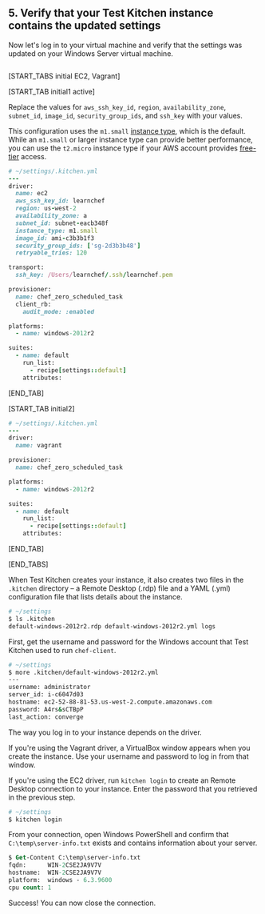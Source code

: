 ## 5. Verify that your Test Kitchen instance contains the updated settings

Now let's log in to your virtual machine and verify that the settings was updated on your Windows Server virtual machine.

<img src="/assets/images/misc/local_dev_workflow3_4.png" style="box-shadow: none;" alt=""/>

[START_TABS initial EC2, Vagrant]

[START_TAB initial1 active]

Replace the values for `aws_ssh_key_id`, `region`, `availability_zone`, `subnet_id`, `image_id`, `security_group_ids`, and `ssh_key` with your values.

This configuration uses the `m1.small` [instance type](http://docs.aws.amazon.com/AWSEC2/latest/UserGuide/instance-types.html), which is the default. While an `m1.small` or larger instance type can provide better performance, you can use the `t2.micro` instance type if your AWS account provides [free-tier](http://aws.amazon.com/free/) access.

```ruby
# ~/settings/.kitchen.yml
---
driver:
  name: ec2
  aws_ssh_key_id: learnchef
  region: us-west-2
  availability_zone: a
  subnet_id: subnet-eacb348f
  instance_type: m1.small
  image_id: ami-c3b3b1f3
  security_group_ids: ['sg-2d3b3b48']
  retryable_tries: 120

transport:
  ssh_key: /Users/learnchef/.ssh/learnchef.pem

provisioner:
  name: chef_zero_scheduled_task
  client_rb:
    audit_mode: :enabled

platforms:
  - name: windows-2012r2

suites:
  - name: default
    run_list:
      - recipe[settings::default]
    attributes:
```

[END_TAB]

[START_TAB initial2]

```ruby
# ~/settings/.kitchen.yml
---
driver:
  name: vagrant

provisioner:
  name: chef_zero_scheduled_task

platforms:
  - name: windows-2012r2

suites:
  - name: default
    run_list:
      - recipe[settings::default]
    attributes:
```

[END_TAB]

[END_TABS]

When Test Kitchen creates your instance, it also creates two files in the <code class="file-path">.kitchen</code> directory &ndash; a Remote Desktop (.rdp) file and a YAML (.yml) configuration file that lists details about the instance.

```bash
# ~/settings
$ ls .kitchen
default-windows-2012r2.rdp default-windows-2012r2.yml logs
```

First, get the username and password for the Windows account that Test Kitchen used to run `chef-client`.

```bash
# ~/settings
$ more .kitchen/default-windows-2012r2.yml
---
username: administrator
server_id: i-c6047d03
hostname: ec2-52-88-81-53.us-west-2.compute.amazonaws.com
password: A4rs&sCTBpP
last_action: converge
```

The way you log in to your instance depends on the driver.

If you're using the Vagrant driver, a VirtualBox window appears when you create the instance. Use your username and password to log in from that window.

If you're using the EC2 driver, run `kitchen login` to create an Remote Desktop connection to your instance. Enter the password that you retrieved in the previous step.

```bash
# ~/settings
$ kitchen login
```

From your connection, open Windows PowerShell and confirm that <code class="file-path">C:\temp\server-info.txt</code> exists and contains information about your server.

```ps
$ Get-Content C:\temp\server-info.txt
fqdn:      WIN-2CSE2JA9V7V
hostname:  WIN-2CSE2JA9V7V
platform:  windows - 6.3.9600
cpu count: 1
```

Success! You can now close the connection.
